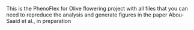 This is the PhenoFlex for Olive flowering project with all files that you can need to repreduce the analysis and generate figures in the paper Abou-Saaid et al., in preparation
